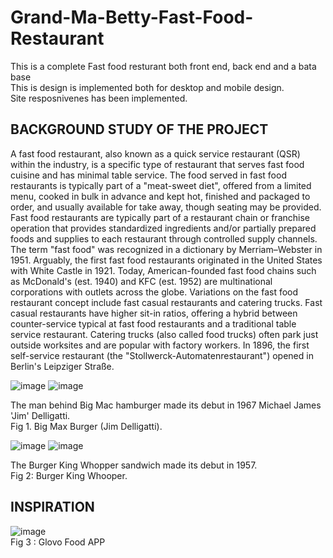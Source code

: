 # Grand-Ma-Betty-Fast-Food-Restaurant
This is a complete Fast food resturant both front end, back end and a bata base <br>
This is design is implemented both for desktop and mobile design. <br>
Site resposnivenes has been implemented.<br>
<h2> BACKGROUND STUDY OF THE PROJECT </h2>
A fast food restaurant, also known as a quick service restaurant (QSR) within the industry, is a specific type of restaurant that serves fast food cuisine and has minimal table service. The food served in fast food restaurants is typically part of a "meat-sweet diet", offered from a limited menu, cooked in bulk in advance and kept hot, finished and packaged to order, and usually available for take away, though seating may be provided. Fast food restaurants are typically part of a restaurant chain or franchise operation that provides standardized ingredients and/or partially prepared foods and supplies to each restaurant through controlled supply channels. The term "fast food" was recognized in a dictionary by Merriam–Webster in 1951. Arguably, the first fast food restaurants originated in the United States with White Castle in 1921. Today, American-founded fast food chains such as McDonald's (est. 1940) and KFC (est. 1952) are multinational corporations with outlets across the globe. Variations on the fast food restaurant concept include fast casual restaurants and catering trucks. Fast casual restaurants have higher sit-in ratios, offering a hybrid between counter-service typical at fast food restaurants and a traditional table service restaurant. Catering trucks (also called food trucks) often park just outside worksites and are popular with factory workers. In 1896, the first self-service restaurant (the "Stollwerck-Automatenrestaurant") opened in Berlin's Leipziger Straße.

![image](https://github.com/muasyasila/Restaurant/assets/111142846/ba86a7c4-06ed-4a43-9696-12afb6dece7c)
![image](https://github.com/muasyasila/Restaurant/assets/111142846/f2aa21c6-b53e-4205-8e54-06501de0ed87)
                 
The man behind Big Mac hamburger made its debut in 1967 Michael James 'Jim' Delligatti. <br>
Fig 1. Big Max Burger (Jim Delligatti).
                                        
![image](https://github.com/muasyasila/Restaurant/assets/111142846/8d8f3eb6-56bb-43ad-8012-6d8a6748df6e)
![image](https://github.com/muasyasila/Restaurant/assets/111142846/409465b5-b9e0-48e4-ba24-5bc6f7928c86)
 
The Burger King Whopper sandwich made its debut in 1957.<br>
Fig 2: Burger King Whooper.
<h2> INSPIRATION </h2>

![image](https://github.com/muasyasila/Restaurant/assets/111142846/fb7aea12-4367-4961-816d-be19fb094bc4)
<br>
Fig 3 : Glovo Food APP
